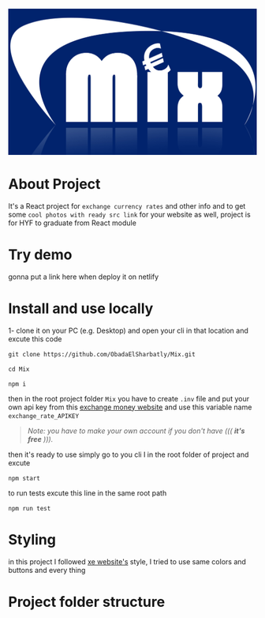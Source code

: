 ![This is an image](./images/mix_logo.jpg)
# About Project
It's a React project for `exchange currency rates` and other info and to get some `cool photos with ready src link` for your website as well, project is for HYF to graduate from React module

# Try demo
  gonna put a link here when deploy it on netlify
  
# Install and use locally
1- clone it on your PC (e.g. Desktop) and open your cli in that location and excute this code
```
git clone https://github.com/ObadaElSharbatly/Mix.git
```
```
cd Mix
```
```
npm i
```
then in the root project folder `Mix` you have to create `.inv` file and put your own api key from this [exchange money website](https://www.exchangerate-api.com/)
and use this variable name `exchange_rate_APIKEY`
> *Note: you have to make your own account if you don't have ((( __it's free__ ))).*

then it's ready to use
simply go to you cli I in the root folder of project and excute
```
npm start
```
to run tests excute this line in the same root path
```
npm run test
```



# Styling
in this project I followed [xe website's](https://www.xe.com/) style, I tried to use same colors and buttons and every thing

# Project folder structure

